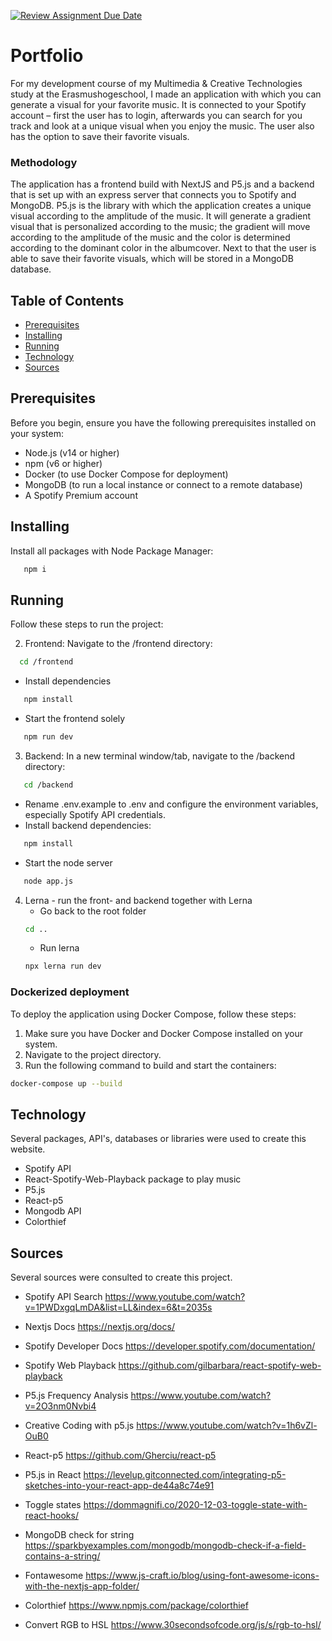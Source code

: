 [![Review Assignment Due Date](https://classroom.github.com/assets/deadline-readme-button-24ddc0f5d75046c5622901739e7c5dd533143b0c8e959d652212380cedb1ea36.svg)](https://classroom.github.com/a/DhYPBlwE)

# Portfolio

For my development course of my Multimedia & Creative Technologies study at the Erasmushogeschool, I made an application with which you can generate a visual for your favorite music. It is connected to your Spotify account – first the user has to login, afterwards you can search for you track and look at a unique visual when you enjoy the music. The user also has the option to save their favorite visuals.

### Methodology

The application has a frontend build with NextJS and P5.js and a backend that is set up with an express server that connects you to Spotify and MongoDB. P5.js is the library with which the application creates a unique visual according to the amplitude of the music. It will generate a gradient visual that is personalized according to the music; the gradient will move according to the amplitude of the music and the color is determined according to the dominant color in the albumcover. Next to that the user is able to save their favorite visuals, which will be stored in a MongoDB database.

## Table of Contents

- [Prerequisites](#prerequisites)
- [Installing](#installing)
- [Running](#running)
- [Technology](#technology)
- [Sources](#sources)

## Prerequisites

Before you begin, ensure you have the following prerequisites installed on your system:

- Node.js (v14 or higher)
- npm (v6 or higher)
- Docker (to use Docker Compose for deployment)
- MongoDB (to run a local instance or connect to a remote database)
- A Spotify Premium account

## Installing

Install all packages with Node Package Manager:

```sh
   npm i
```

## Running

Follow these steps to run the project:

2.  Frontend: Navigate to the /frontend directory:

```sh
  cd /frontend
```

- Install dependencies

```sh
   npm install
```

- Start the frontend solely

```sh
   npm run dev
```

3. Backend: In a new terminal window/tab, navigate to the /backend directory:

```sh
   cd /backend
```

- Rename .env.example to .env and configure the environment variables, especially Spotify API credentials.
- Install backend dependencies:

```sh
   npm install
```

- Start the node server

```sh
   node app.js
```

4. Lerna - run the front- and backend together with Lerna
   - Go back to the root folder
   ```sh
   cd ..
   ```
   - Run lerna
   ```sh
   npx lerna run dev
   ```

### Dockerized deployment

To deploy the application using Docker Compose, follow these steps:

1. Make sure you have Docker and Docker Compose installed on your system.
2. Navigate to the project directory.
3. Run the following command to build and start the containers:

```sh
docker-compose up --build
```

## Technology

Several packages, API's, databases or libraries were used to create this website.

- Spotify API
- React-Spotify-Web-Playback package to play music
- P5.js
- React-p5
- Mongodb API
- Colorthief

## Sources

Several sources were consulted to create this project.

- Spotify API Search https://www.youtube.com/watch?v=1PWDxgqLmDA&list=LL&index=6&t=2035s
- Nextjs Docs https://nextjs.org/docs/
- Spotify Developer Docs https://developer.spotify.com/documentation/
- Spotify Web Playback https://github.com/gilbarbara/react-spotify-web-playback
- P5.js Frequency Analysis https://www.youtube.com/watch?v=2O3nm0Nvbi4
- Creative Coding with p5.js https://www.youtube.com/watch?v=1h6vZl-OuB0

- React-p5 https://github.com/Gherciu/react-p5
- P5.js in React https://levelup.gitconnected.com/integrating-p5-sketches-into-your-react-app-de44a8c74e91
- Toggle states https://dommagnifi.co/2020-12-03-toggle-state-with-react-hooks/
- MongoDB check for string https://sparkbyexamples.com/mongodb/mongodb-check-if-a-field-contains-a-string/

- Fontawesome https://www.js-craft.io/blog/using-font-awesome-icons-with-the-nextjs-app-folder/

- Colorthief https://www.npmjs.com/package/colorthief
- Convert RGB to HSL https://www.30secondsofcode.org/js/s/rgb-to-hsl/
